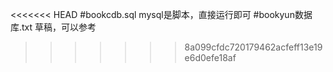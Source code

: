 <<<<<<< HEAD
#bookcdb.sql
mysql是脚本，直接运行即可
#bookyun数据库.txt
草稿，可以参考
>>>>>>> 8a099cfdc720179462acfeff13e19e6d0efe18af
